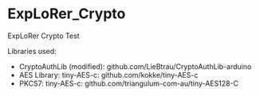 # ExpLoRer_Crypto
ExpLoRer Crypto Test

Libraries used:
  * CryptoAuthLib (modified): github.com/LieBtrau/CryptoAuthLib-arduino
  * AES Library: tiny-AES-c: github.com/kokke/tiny-AES-c
  * PKCS7: tiny-AES-c: github.com/triangulum-com-au/tiny-AES128-C 
